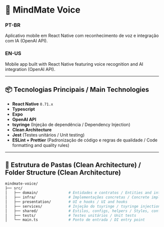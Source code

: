 # 🧠 MindMate Voice

### PT-BR

Aplicativo mobile em React Native com reconhecimento de voz e integração com IA (OpenAI API).

### EN-US

Mobile app built with React Native featuring voice recognition and AI integration (OpenAI API).

---

## 📦 Tecnologias Principais / Main Technologies

- **React Native** `0.71.x`
- **Typescript**
- **Expo**
- **OpenAI API**
- **tsyringe** (Injeção de dependência / Dependency Injection)
- **Clean Architecture**
- **Jest** (Testes unitários / Unit testing)
- **ESLint + Prettier** (Padronização de código e regras de qualidade / Code formatting and quality rules)

---

## 📁 Estrutura de Pastas (Clean Architecture) / Folder Structure (Clean Architecture)

```bash
mindmate-voice/
├── src/
│   ├── domain/              # Entidades e contratos / Entities and interfaces
│   ├── infra/               # Implementações concretas / Concrete implementations
│   ├── presentation/        # UI e hooks / UI and hooks
│   ├── services/            # Injeção do tsyringe / tsyringe injection
│   ├── shared/              # Estilos, configs, helpers / Styles, configs, helpers
│   ├── tests/               # Testes unitários / Unit tests
│   └── main.ts              # Ponto de entrada / DI entry point
```
